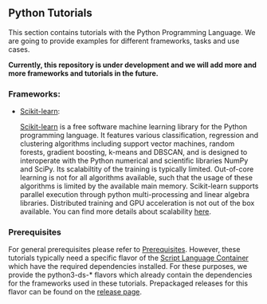 ## Python Tutorials
This section contains tutorials with the Python Programming Language. We are going to provide examples for different frameworks, tasks and use cases.

**Currently, this repository is under development and we will add more and more frameworks and tutorials in the future.**

### Frameworks:

* [Scikit-learn](scikit-learn/README.md):
  
  [Scikit-learn](https://scikit-learn.org/stable/) is a free software machine learning library for the Python programming language. It features various classification, regression and clustering algorithms including support vector machines, random forests, gradient boosting, k-means and DBSCAN, and is designed to interoperate with the Python numerical and scientific libraries NumPy and SciPy. Its scalabiltity of the training is typically limited. Out-of-core learning is not for all algorithms available, such that the usage of these algorithms is limited by the available main memory. Scikit-learn supports parallel execution through python multi-processing and linear algebra libraries. Distributed training and GPU acceleration is not out of the box available. You can find more details about scalability [here](https://scikit-learn.org/stable/modules/computing.html).

### Prerequisites

For general prerequisites please refer to [Prerequisites](../README.md). However, these tutorials typically need a specific flavor of the [Script Language Container](https://github.com/exasol/script-languages) which have the required dependencies installed. For these purposes, we provide the python3-ds-* flavors which already contain the dependencies for the frameworks used in these tutorials. Prepackaged releases for this flavor can be found on the [release page](https://github.com/exasol/script-languages/releases).
